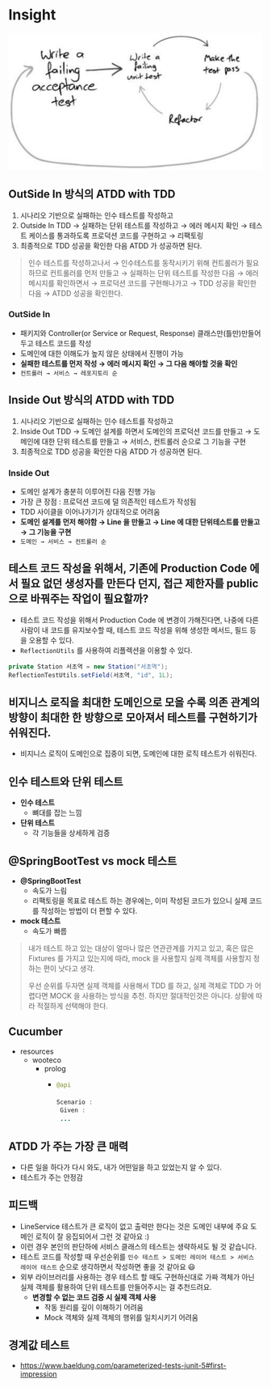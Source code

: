 # Insight

![IMAGES](./images/tddcycle.png)

## OutSide In 방식의 ATDD with TDD

1. 시나리오 기반으로 실패하는 인수 테스트를 작성하고
2. Outside In TDD → 실패하는 단위 테스트를 작성하고 → 에러 메시지 확인 → 테스트 케이스를 통과하도록 프로덕션 코드를 구현하고 →  리팩토링
3. 최종적으로 TDD 성공을 확인한 다음 ATDD 가 성공하면 된다.

> 인수 테스트를 작성하고나서 → 인수테스트를 동작시키기 위해 컨트롤러가 필요하므로 컨트롤러를 먼저 만들고 → 실패하는 단위 테스트를 작성한 다음 → 에러 메시지를 확인하면서 → 프로덕션 코드를 구현해나가고 → TDD 성공을 확인한 다음 → ATDD 성공을 확인한다.

### OutSide In

- 패키지와 Controller(or Service or Request, Response) 클래스만(틀만)만들어두고 테스트 코드를 작성
- 도메인에 대한 이해도가 높지 않은 상태에서 진행이 가능
- __실패한 테스트를 먼저 작성 → 에러 메시지 확인 → 그 다음 해야할 것을 확인__
- `컨트롤러 → 서비스 → 레포지토리 순`

## Inside Out 방식의 ATDD with TDD

1. 시나리오 기반으로 실패하는 인수 테스트를 작성하고
2. Inside Out TDD → 도메인 설계를 하면서 도메인의 프로덕션 코드를 만들고 → 도메인에 대한 단위 테스트를 만들고 → 서비스, 컨트롤러 순으로 그 기능을 구현
3. 최종적으로 TDD 성공을 확인한 다음 ATDD 가 성공하면 된다.

### Inside Out

- 도메인 설계가 충분히 이루어진 다음 진행 가능
- 가장 큰 장점 : 프로덕션 코드에 덜 의존적인 테스트가 작성됨
- TDD 사이클을 이어나가기가 상대적으로 어려움
- __도메인 설계를 먼저 해야함 → Line 을 만들고 → Line 에 대한 단위테스트를 만들고 → 그 기능을 구현__
- `도메인 → 서비스 → 컨트롤러 순`

## 테스트 코드 작성을 위해서, 기존에 Production Code 에서 필요 없던 생성자를 만든다 던지, 접근 제한자를 public 으로 바꿔주는 작업이 필요할까?

- 테스트 코드 작성을 위해서 Production Code 에 변경이 가해진다면, 나중에 다른 사람이 내 코드를 유지보수할 때, 테스트 코드 작성을 위해 생성한 메서드, 필드 등을 오용할 수 있다.
- `ReflectionUtils` 를 사용하여 리플렉션을 이용할 수 있다.

```java
private Station 서초역 = new Station("서초역");
ReflectionTestUtils.setField(서초역, "id", 1L);
```

## 비지니스 로직을 최대한 도메인으로 모을 수록 의존 관계의 방향이 최대한 한 방향으로 모아져서 테스트를 구현하기가 쉬워진다.

- 비지니스 로직이 도메인으로 집중이 되면, 도메인에 대한 로직 테스트가 쉬워진다.

## 인수 테스트와 단위 테스트

- __인수 테스트__
  - 뼈대를 잡는 느낌
- __단위 테스트__
  - 각 기능들을 상세하게 검증

## @SpringBootTest vs mock 테스트

- __@SpringBootTest__
  - 속도가 느림
  - 리팩토링을 목표로 테스트 하는 경우에는, 이미 작성된 코드가 있으니 실제 코드를 작성하는 방법이 더 편할 수 있다.
- __mock 테스트__
  - 속도가 빠름

> 내가 테스트 하고 있는 대상이 얼마나 많은 연관관계를 가지고 있고, 혹은 많은 Fixtures 를 가지고 있는지에 따라, mock 을 사용할지 실제 객체를 사용할지 정하는 편이 낫다고 생각.
> 
> 우선 순위를 두자면 실제 객체를 사용해서 TDD 를 하고, 실제 객체로 TDD 가 어렵다면 MOCK 을 사용하는 방식을 추천. 하지만 절대적인것은 아니다. 상황에 따라 적절하게 선택해야 한다.

## Cucumber

- resources
  - wooteco
    - prolog
      - ```java
        @api
        
        Scenario : 
         Given : 
         ...
        ```
        
## ATDD 가 주는 가장 큰 매력

- 다른 일을 하다가 다시 와도, 내가 어떤일을 하고 있었는지 알 수 있다.
- 테스트가 주는 안정감

## 피드백

- LineService 테스트가 큰 로직이 없고 출력만 한다는 것은 도메인 내부에 주요 도메인 로직이 잘 응집되어서 그런 것 같아요 :)
- 이런 경우 본인의 판단하에 서비스 클래스의 테스트는 생략하셔도 될 것 같습니다.
- 테스트 코드를 작성할 때 우선순위를 `인수 테스트 > 도메인 레이어 테스트 > 서비스 레이어 테스트` 순으로 생각하면서 작성하면 좋을 것 같아요 😃 
- 외부 라이브러리를 사용하는 경우 테스트 할 때도 구현하신대로 가짜 객체가 아닌 실제 객체를 활용하여 단위 테스트를 만들어주시는 걸 추천드려요.
  - __변경할 수 없는 코드 검증 시 실제 객체 사용__
    - 작동 원리를 깊이 이해하기 어려움
    - Mock 객체와 실제 객체의 행위를 일치시키기 어려움

## 경계값 테스트

- https://www.baeldung.com/parameterized-tests-junit-5#first-impression
